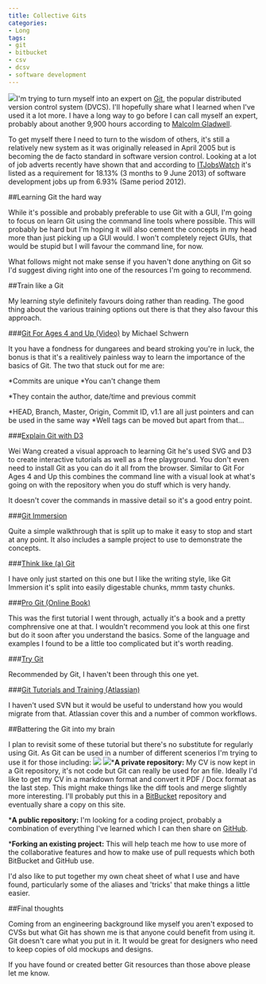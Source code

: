 ```yaml
---
title: Collective Gits
categories:
- Long
tags:
- git
- bitbucket
- csv
- dcsv
- software development
---
```


[![](/squarespace_images/static_52001c0be4b09bc7c9f838c9_52224ed3e4b0ba9919a3e0e1_53956fdfe4b05b6ed482d9cd_1402302432246__img.png_)](http://git-scm.com)I'm trying to turn myself into an expert on 
[Git](http://git-scm.com/), the popular distributed version control system (DVCS). I'll hopefully share what I learned when I've used it a lot more. I have a long way to go before I can call myself an expert, probably about another 9,900 hours according to 
[Malcolm Gladwell](http://www.amazon.co.uk/Outliers-Story-Success-Malcolm-Gladwell/dp/0141036257).

To get myself there I need to turn to the wisdom of others, it's still a relatively new system as it was originally released in April 2005 but is becoming the de facto standard in software version control. Looking at a lot of job adverts recently have shown that and according to 
[ITJobsWatch](http://www.itjobswatch.co.uk/jobs/uk/git%20%28software%29.do) it's listed as a requirement for 18.13% (3 months to 9 June 2013) of software development jobs up from 6.93% (Same period 2012).

##Learning Git the hard way


While it's possible and probably preferable to use Git with a GUI, I'm going to focus on learn Git using the command line tools where possible. This will probably be hard but I'm hoping it will also cement the concepts in my head more than just picking up a GUI would. I won't completely reject GUIs, that would be stupid but I will 
favour the command line, for now.

What follows might not make sense if you haven't done anything on Git so I'd suggest diving right into one of the resources I'm going to recommend.

##Train like a Git


My learning style definitely favours 
doing rather than reading. The good thing about the various training options out there is that they also favour this approach.

###[Git For Ages 4 and Up (Video)](https://www.google.co.uk/url?sa=t&rct=j&q=&esrc=s&source=web&cd=1&cad=rja&uact=8&ved=0CCgQFjAA&url=http%3A%2F%2Fwww.youtube.com%2Fwatch%3Fv%3D1ffBJ4sVUb4&ei=i3aVU6maJIeVPOyHgZAF&usg=AFQjCNF3f4P-Uk8ZYj-xy173AXvPoH-Oww&bvm=bv.68445247,d.ZWU) by Michael Schwern


It you have a fondness for dungarees and beard stroking you're in luck, the bonus is that it's a realitively painless way to learn the importance of the basics of Git. The two that stuck out for me are:

*Commits are unique 
*You can't change them


*They contain the author, date/time and previous commit


*HEAD, Branch, Master, Origin, Commit ID, v1.1 are all just pointers and can be used in the same way 
*Well tags can be moved but apart from that...

###[Explain Git with D3](http://www.wei-wang.com/ExplainGitWithD3/)


Wei Wang created a visual approach to learning Git he's used SVG and D3 to create interactive tutorials as well as a free playground. You don't even need to install Git as you can do it all from the browser. Similar to Git For Ages 4 and Up this combines the command line with a visual look at what's going on with the repository when you 
do stuff which is very handy.

It doesn't cover the commands in massive detail so it's a good entry point.

###[Git Immersion](http://gitimmersion.com)


Quite a simple walkthrough that is split up to make it easy to stop and start at any point. It also includes a sample project to use to demonstrate the concepts.

###[Think like (a) Git](http://think-like-a-git.net)


I have only just started on this one but I like the writing style, like Git Immersion it's split into easily digestable chunks, mmm tasty chunks.

###[Pro Git (Online Book)](http://git-scm.com/book)


This was the first tutorial I went through, actually it's a book and a pretty comphrensive one at that. I wouldn't recommend you look at this one first but do it soon after you understand the basics. Some of the language and examples I found to be a little too complicated but it's worth reading.

###[Try Git](https://try.github.io/)


Recommended by Git, I haven't been through this one yet.

###[Git Tutorials and Training (Atlassian)](https://www.atlassian.com/git)


I haven't used SVN but it would be useful to understand how you would migrate from that. Atlassian cover this and a number of common workflows.

##Battering the Git into my brain


I plan to revisit some of these tutorial but there's no substitute for regularly using Git. As Git can be used in a number of different scenerios I'm trying to use it for those including: 
[![](/squarespace_images/static_52001c0be4b09bc7c9f838c9_52224ed3e4b0ba9919a3e0e1_539595d9e4b05bede087eaae_1402312154126__img.png_)](http://bitbucket.com) 
[![](/squarespace_images/static_52001c0be4b09bc7c9f838c9_52224ed3e4b0ba9919a3e0e1_53959567e4b05bede087ea44_1402312039947__img.png_)](http://github.com)***A private repository:**
 My CV is now kept in a Git repository, it's not code but Git can really be used for an file. Ideally I'd like to get my CV in a markdown format and convert it PDF / Docx format as the last step. This might make things like the diff tools and merge slightly more interesting. I'll probably put this in a 
[BitBucket](http://github.com) repository and eventually share a copy on this site.


***A public repository:**
 I'm looking for a coding project, probably a combination of everything I've learned which I can then share on 
[GitHub](http://bitbucket.com).


***Forking an existing project:**
 This will help teach me how to use more of the collaborative features and how to make use of pull requests which both BitBucket and GitHub use.

I'd also like to put together my own cheat sheet of what I use and have found, particularly some of the aliases and 'tricks' that make things a little easier.

##Final thoughts


Coming from an engineering background like myself you aren't exposed to CVSs but what Git has shown me is that anyone could benefit from using it. Git doesn't care what you put in it. It would be great for designers who need to keep copies of old mockups and designs.

If you have found or created better Git resources than those above please let me know.
